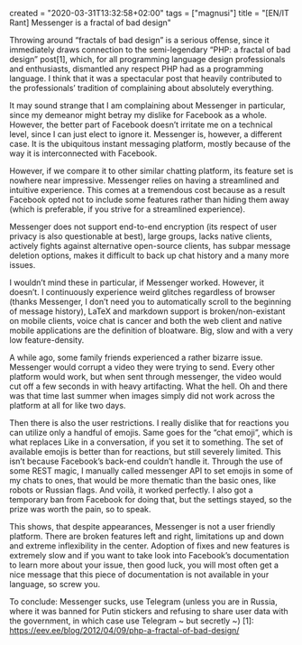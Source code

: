 created = "2020-03-31T13:32:58+02:00"
tags = ["magnusi"]
title = "[EN/IT Rant] Messenger is a fractal of bad design"

Throwing around “fractals of bad design” is a serious offense,
since it immediately draws connection to the semi-legendary
“PHP: a fractal of bad design” post[1], which,
for all programming language design professionals and enthusiasts,
dismantled any respect PHP had as a programming language.
I think that it was a spectacular post
that heavily contributed to the professionals’ tradition of complaining about absolutely everything.

It may sound strange that I am complaining about Messenger in particular,
since my demeanor might betray my dislike for Facebook as a whole.
However, the better part of Facebook doesn’t irritate me on a technical level,
since I can just elect to ignore it. Messenger is, however, a different case.
It is the ubiquitous instant messaging platform,
mostly because of the way it is interconnected with Facebook.

However, if we compare it to other similar chatting platform,
its feature set is nowhere near impressive.
Messenger relies on having a streamlined and intuitive experience.
This comes at a tremendous cost because as a result Facebook
opted not to include some features rather than hiding them away
(which is preferable, if you strive for a streamlined experience).

Messenger does not support end-to-end encryption
(its respect of user privacy is also questionable at best),
large groups, lacks native clients,
actively fights against alternative open-source clients,
has subpar message deletion options,
makes it difficult to back up chat history and a many more issues.

I wouldn’t mind these in particular, if Messenger worked.
However, it doesn’t.
I continuously experience weird glitches regardless of browser
(thanks Messenger, I don’t need you to automatically scroll to the beginning of message history),
LaTeX and markdown support is broken/non-existant on mobile clients,
voice chat is cancer and both the web client and native mobile
applications are the definition of bloatware.
Big, slow and with a very low feature-density.

A while ago, some family friends experienced a rather bizarre issue.
Messenger would corrupt a video they were trying to send.
Every other platform would work, but when sent through messenger,
the video would cut off a few seconds in with heavy artifacting. What the hell.
Oh and there was that time last summer when images
simply did not work across the platform at all for like two days.

Then there is also the user restrictions.
I really dislike that for reactions you can utilize only a handful of emojis.
Same goes for the “chat emoji”, which is what replaces Like in a conversation,
if you set it to something.
The set of available emojis is better than for reactions,
but still severely limited.
This isn’t because Facebook’s back-end couldn’t handle it.
Through the use of some REST magic,
I manually called messenger API to set emojis in some of my chats to ones,
that would be more thematic than the basic ones, like robots or Russian flags.
And voilà, it worked perfectly. I also got a temporary ban from Facebook for doing that,
but the settings stayed, so the prize was worth the pain, so to speak.

This shows, that despite appearances, Messenger is not a user friendly platform.
There are broken features left and right, limitations up and down and extreme inflexibility in the center.
Adoption of fixes and new features is extremely slow and
if you want to take look into Facebook’s documentation to learn more about your issue,
then good luck, you will most often get a nice message that
this piece of documentation is not available in your language, so screw you.

To conclude: Messenger sucks, use Telegram
(unless you are in Russia, where it was banned for Putin stickers
and refusing to share user data with the government,
in which case use Telegram ~ but secretly ~)
[1]: https://eev.ee/blog/2012/04/09/php-a-fractal-of-bad-design/
